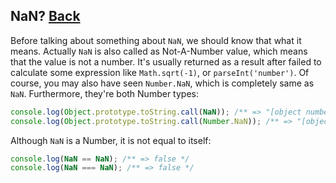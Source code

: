 ## NaN? [Back](./../underscore.md)

Before talking about something about `NaN`, we should know that what it means. Actually `NaN` is also called as Not-A-Number value, which means that the value is not a number. It's usually returned as a result after failed to calculate some expression like `Math.sqrt(-1)`, or `parseInt('number')`. Of course, you may also have seen `Number.NaN`, which is completely same as `NaN`. Furthermore, they're both Number types:

```js
console.log(Object.prototype.toString.call(NaN)); /** => "[object number]" */
console.log(Object.prototype.toString.call(Number.NaN)); /** => "[object number]" */
```

Although `NaN` is a Number, it is not equal to itself:

```js
console.log(NaN == NaN); /** => false */
console.log(NaN === NaN); /** => false */
```
